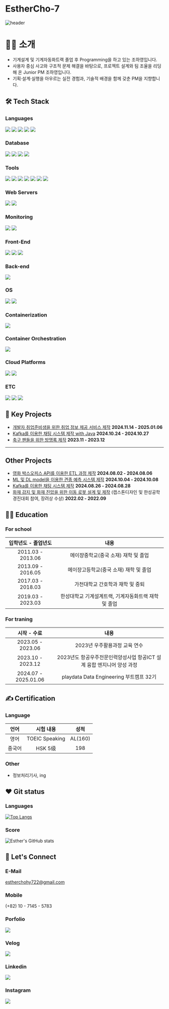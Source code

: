 # EstherCho-7

![header](https://capsule-render.vercel.app/api?type=rect&color=auto&height=300&section=header&text=Welcome%20to%20Esther's%20Git!&fontSize=70&fontColor=d570c8)

# 🙋‍♀️ 소개
- 기계설계 및 기계자동화트랙 졸업 후 Programming을 하고 있는 조하영입니다.
- 사용자 중심 사고와 구조적 문제 해결을 바탕으로, 프로젝트 설계와 팀 조율을 리딩해 온 Junior PM 조하영입니다.
- 기획·설계·실행을 아우르는 실전 경험과, 기술적 배경을 함께 갖춘 PM을 지향합니다.

## 🛠️ Tech Stack
### **Languages** 
<img src="https://img.shields.io/badge/java-007396?style=for-the-badge&logo=java&logoColor=white"> <img src="https://img.shields.io/badge/javascript-F7DF1E?style=for-the-badge&logo=javascript&logoColor=white"> <img src="https://img.shields.io/badge/python-3776AB?style=for-the-badge&logo=python&logoColor=white"> <img src="https://img.shields.io/badge/c++-00599C?style=for-the-badge&logo=c%2B%2B&logoColor=white">   <img src="https://img.shields.io/badge/MATLAB-0076A8?style=for-the-badge&logo=matlab&logoColor=white"> 

### **Database** 
<img src="https://img.shields.io/badge/mysql-4479A1?style=for-the-badge&logo=mysql&logoColor=white"> <img src="https://img.shields.io/badge/mariaDB-003545?style=for-the-badge&logo=mariaDB&logoColor=white"> <img src="https://img.shields.io/badge/oracle-F80000?style=for-the-badge&logo=oracle&logoColor=white"> <img src="https://img.shields.io/badge/AmazonRDS-527FFF?style=for-the-badge&logo=amazonrds&logoColor=white">


### **Tools**
<img src="https://img.shields.io/badge/firebase-FFCA28?style=for-the-badge&logo=firebase&logoColor=white"> <img src="https://img.shields.io/badge/github-181717?style=for-the-badge&logo=github&logoColor=white"> <img src="https://img.shields.io/badge/git-F05032?style=for-the-badge&logo=git&logoColor=white"> <img src="https://img.shields.io/badge/Notion-000000?style=for-the-badge&logo=notion&logoColor=white"> <img src="https://img.shields.io/badge/Slack-4A154B?style=for-the-badge&logo=slack&logoColor=white">
<img src="https://img.shields.io/badge/Figma-F24E1E?style=for-the-badge&logo=figma&logoColor=white"> <img src="https://img.shields.io/badge/GitHub Projects-181717?style=for-the-badge&logo=github&logoColor=white">

### **Web Servers** 
<img src="https://img.shields.io/badge/apache tomcat-F8DC75?style=for-the-badge&logo=apachetomcat&logoColor=white"> <img src="https://img.shields.io/badge/nginx-F8DC75?style=for-the-badge&logo=nginx&logoColor=white">

### **Monitoring**
<img src="https://img.shields.io/badge/grafana-F46800?style=for-the-badge&logo=grafana&logoColor=white"> <img src="https://img.shields.io/badge/prometheus-E6522C?style=for-the-badge&logo=prometheus&logoColor=white">

### **Front-End**
<img src="https://img.shields.io/badge/html5-E34F26?style=for-the-badge&logo=html5&logoColor=white"> <img src="https://img.shields.io/badge/css3-1572B6?style=for-the-badge&logo=css3&logoColor=white"> <img src="https://img.shields.io/badge/react-61DAFB?style=for-the-badge&logo=react&logoColor=white">


### **Back-end**
<img src="https://img.shields.io/badge/SpringBoot-6DB33F?style=for-the-badge&logo=springboot&logoColor=white">

### **OS**
<img src="https://img.shields.io/badge/linux-FCC624?style=for-the-badge&logo=linux&logoColor=black"> <img src="https://img.shields.io/badge/windows-0076A8?style=for-the-badge&logo=windows&logoColor=white">


### **Containerization**
<img src="https://img.shields.io/badge/Docker-2496ED?style=for-the-badge&logo=docker&logoColor=white">

### **Container Orchestration**
<img src="https://img.shields.io/badge/k3s-FFC61C?style=for-the-badge&logo=k3s&logoColor=white">

### **Cloud Platforms**
<img src="https://img.shields.io/badge/Amazon Web Service-232F3E?style=for-the-badge&logo=amazonwebservices&logoColor=white"> <img src="https://img.shields.io/badge/AmazonS3-569A31?style=for-the-badge&logo=amazons3&logoColor=white">

### **ETC**
<img src="https://img.shields.io/badge/NX11-143055?style=for-the-badge&logo=nx&logoColor=white"> <img src="https://img.shields.io/badge/ansys-FFB71B?style=for-the-badge&logo=ansys&logoColor=white"> <img src="https://img.shields.io/badge/labview-FFDB00?style=for-the-badge&logo=labview&logoColor=white">

  ## 🌟 Key Projects
- [개발자 취업준비생을 위한 취업 정보 제공 서비스 제작](https://github.com/DE32FinalTeam2/FinalRepo) **2024.11.14 - 2025.01.06**
- [Kafka를 이용한 채팅 시스템 제작 with Java](https://github.com/DE32FinalTeam2/JavaWithKafka) **2024.10.24 - 2024.10.27**
- [축구 팬들을 위한 방명록 제작](https://github.com/EstherCho-7/First-Guestbook-Project) **2023.11 - 2023.12**
------------------------------------------------------------------------------------------------------------------------
 ## Other Projects
- [영화 박스오피스 API를 이용한 ETL 과정 제작](https://github.com/test-Esther) **2024.08.02 - 2024.08.06**
- [ML 및 DL model을 이용한 견종 예측 시스템 제작](https://github.com/pladata-encore/DE32-3rd_team4) **2024.10.04 - 2024.10.08**
- [Kafka를 이용한 채팅 시스템 제작](https://github.com/pladata-encore/DE32-2rd_team6) **2024.08.26 - 2024.08.28**
- [화재 감지 및 화재 진압을 위한 이동 로봇 설계 및 제작](https://github.com/EstherCho-7/project_capstone) (캡스톤디자인 및 한성공학경진대회 참여, 장려상 수상) **2022.02 - 2022.09**

## 👩‍🎓 Education
### For school
| 입학년도 - 졸업년도 | 내용 |
| :--: | :--: |
| 2011.03 - 2013.06 | 메이쟝중학교(중국 소재) 재학 및 졸업 |
| 2013.09 - 2016.05 | 메이쟝고등학교(중국 소재) 재학 및 졸업 |
| 2017.03 - 2018.03 | 가천대학교 간호학과 재학 및 중퇴 |
| 2019.03 - 2023.03 | 한성대학교 기계설계트랙, 기계자동화트랙 재학 및 졸업 |

### For traning
| 시작 - 수료 | 내용 |
| :--: | :--: |
| 2023.05 - 2023.06 | 2023년 우주활용과정 교육 연수 |
| 2023.10 - 2023.12 | 2023년도 항공우주전문인력양성사업 항공ICT 설계 융합 엔지니어 양성 과정 |
| 2024.07 - 2025.01.06 | playdata Data Engineering 부트캠프 32기 |

## ✍ Certification
### Language
| 언어 | 시험 내용 | 성적 |
| :--: | :-------: | :--: |
| 영어 | TOEIC Speaking | AL(160) |
| 중국어 | HSK 5级 | 198 |

### Other
- 정보처리기사, ing

## ❤  Git status
### Languages
[![Top Langs](https://github-readme-stats.vercel.app/api/top-langs/?username=EstherCho-7&layout=donut-vertical)](https://github.com/EstherCho-7/github-readme-stats)
### Score
![Esther's GitHub stats](https://github-readme-stats.vercel.app/api?username=EstherCho-7&hide=contribs,prs)

## 💬 Let's Connect
### E-Mail
estherchohy722@gmail.com
### Mobile
(+82) 10 - 7145 - 5783
### Porfolio
<a href="https://esther.web.app/" target="_blank"><img src="https://img.shields.io/badge/MyPage-650015?style=flat-square&logo=homepage&logoColor=white"></a>
### Velog
<a href="https://velog.io/@esthercho/posts" target="_blank"><img src="https://img.shields.io/badge/Velog-20c997?style=flat-square&logo=Vimeo&logoColor=white"/></a>
### Linkedin
<a href="https://www.linkedin.com/in/esther-cho-52b90b325/" target="_blank"><img src="https://img.shields.io/badge/LinkedIn-0A66C2?style=flat-square&logo=linkedin&logoColor=white"></a>
### Instagram
<a href="https://www.instagram.com/esther.cho_igo/"><img src="https://img.shields.io/badge/Instagram-E4405F?style=flat-square&logo=instagram&logoColor=white"></a>
